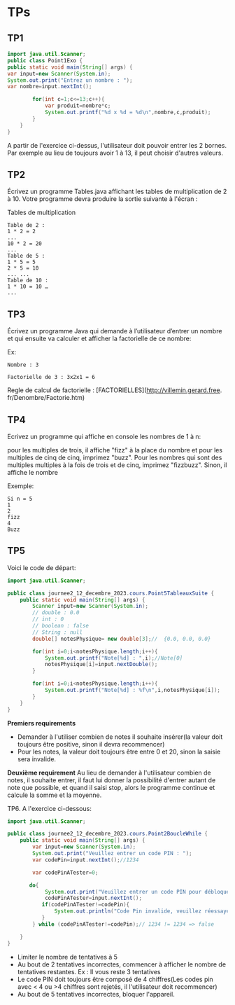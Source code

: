 # TPs

## TP1


```java
import java.util.Scanner;
public class Point1Exo {
public static void main(String[] args) {
var input=new Scanner(System.in);
System.out.print("Entrez un nombre : ");
var nombre=input.nextInt();

        for(int c=1;c<=13;c++){
            var produit=nombre*c;
            System.out.printf("%d x %d = %d\n",nombre,c,produit);
        }
    }
}
```
        
A partir de l'exercice ci-dessus, l'utilisateur doit pouvoir entrer les 2 bornes. Par exemple au lieu de toujours avoir 1 à 13, il peut choisir d'autres valeurs.



## TP2
Écrivez un programme Tables.java affichant les tables de multiplication de 2 à 10.
Votre programme devra produire la sortie suivante à l'écran :

Tables de multiplication

```
Table de 2 :
1 * 2 = 2
...
10 * 2 = 20
...
Table de 5 :
1 * 5 = 5
2 * 5 = 10
... ...
Table de 10 :
1 * 10 = 10 …
...
```

## TP3
Écrivez un programme Java qui demande à l’utilisateur d’entrer un nombre et qui ensuite va calculer et afficher la factorielle de ce nombre:

Ex:
```
Nombre : 3

Factorielle de 3 : 3x2x1 = 6
```

Regle de calcul de factorielle : [FACTORIELLES](http://villemin.gerard.free.
fr/Denombre/Factorie.htm)


## TP4
Ecrivez un programme qui affiche en console les nombres de 1 à n:

pour les multiples de trois, il affiche "fizz" à la place du nombre
et pour les multiples de cinq de cinq, imprimez "buzz".
Pour les nombres qui sont des multiples multiples à la fois de trois et de cinq, imprimez "fizzbuzz".
Sinon, il affiche le nombre

Exemple:

```
Si n = 5
1
2
fizz
4
Buzz
```

##  TP5
Voici le code de départ:

```java
import java.util.Scanner;

public class journee2_12_decembre_2023.cours.Point5TableauxSuite {
    public static void main(String[] args) {
        Scanner input=new Scanner(System.in);
        // double : 0.0
        // int : 0
        // boolean : false
        // String : null
        double[] notesPhysique= new double[3];//  {0.0, 0.0, 0.0}

        for(int i=0;i<notesPhysique.length;i++){
            System.out.printf("Note[%d] : ",i);//Note[0]
            notesPhysique[i]=input.nextDouble();
        }

        for(int i=0;i<notesPhysique.length;i++){
            System.out.printf("Note[%d] : %f\n",i,notesPhysique[i]);
        }
    }
}
```
**Premiers requirements**
- Demander à l'utiliser combien de notes il souhaite insérer(la valeur doit toujours être positive, sinon il devra recommencer)
- Pour les notes, la valeur doit toujours être entre 0 et 20, sinon la saisie sera invalide.

**Deuxième requirement**
Au lieu de demander à l'utilisateur combien de notes, il souhaite entrer, il faut lui donner la possibilité d'entrer autant de note que possible, et quand il saisi stop, alors le programme continue et calcule la somme et la moyenne.

TP6.
A l'exercice ci-dessous:
```java
import java.util.Scanner;

public class journee2_12_decembre_2023.cours.Point2BoucleWhile {
    public static void main(String[] args) {
        var input=new Scanner(System.in);
        System.out.print("Veuillez entrer un code PIN : ");
        var codePin=input.nextInt();//1234

        var codePinATester=0;

       do{
            System.out.print("Veuillez entrer un code PIN pour débloquer l'appareil: ");
            codePinATester=input.nextInt();
           if(codePinATester!=codePin){
               System.out.println("Code Pin invalide, veuillez réessayer.");
           }
        } while (codePinATester!=codePin);// 1234 != 1234 => false

    }
}
```

- Limiter le nombre de tentatives à 5
- Au bout de 2 tentatives incorrectes, commencer à afficher le nombre de tentatives restantes. Ex : Il vous reste 3 tentatives
- Le code PIN doit toujours être composé de 4 chiffres(Les codes pin avec < 4 ou >4 chiffres sont rejetés, il l'utilisateur doit recommencer)
- Au bout de 5 tentatives incorrectes, bloquer l'appareil.
